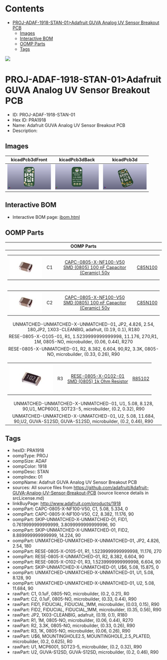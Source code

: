 



Contents
========

* [PROJ-ADAF-1918-STAN-01>Adafruit GUVA Analog UV Sensor Breakout PCB](#proj-adaf-1918-stan-01adafruit-guva-analog-uv-sensor-breakout-pcb)
	* [Images](#images)
	* [Interactive BOM](#interactive-bom)
	* [OOMP Parts](#oomp-parts)
	* [Tags](#tags)
  
![][im]
# PROJ-ADAF-1918-STAN-01>Adafruit GUVA Analog UV Sensor Breakout PCB

- ID: PROJ-ADAF-1918-STAN-01
- Hex ID: PRA1918
- Name: Adafruit GUVA Analog UV Sensor Breakout PCB
- Description: 

## Images
  
  

|kicadPcb3dFront|kicadPcb3dBack|kicadPcb3d|
| :---: | :---: | :---: |
|[![kicadPcb3dFront](kicadPcb3dFront_140.png)](kicadPcb3dFront_600.png)|[![kicadPcb3dBack](kicadPcb3dBack_140.png)](kicadPcb3dBack_600.png)|[![kicadPcb3d](kicadPcb3d_140.png)](kicadPcb3d_600.png)|

## Interactive BOM

- Interactive BOM page: [ibom.html](kicad/bom/ibom.html)

## OOMP Parts
  

|OOMP Parts|
| :---: |
|<table><tr><td>![CAPC-0805-X-NF100-V50](https://raw.githubusercontent.com/oomlout/oomlout_OOMP_parts/main/CAPC-0805-X-NF100-V50/image_140.jpg)</td><td> C1</td><td>[CAPC-0805-X-NF100-V50<br>SMD (0805) 100 nF Capacitor (Ceramic) 50v](https://github.com/oomlout/oomlout_OOMP_parts/tree/main/CAPC-0805-X-NF100-V50/)</td><td>[C85N100](https://github.com/oomlout/oomlout_OOMP_parts/tree/main/CAPC-0805-X-NF100-V50/)</td></tr></table>|
|<table><tr><td>![CAPC-0805-X-NF100-V50](https://raw.githubusercontent.com/oomlout/oomlout_OOMP_parts/main/CAPC-0805-X-NF100-V50/image_140.jpg)</td><td> C2</td><td>[CAPC-0805-X-NF100-V50<br>SMD (0805) 100 nF Capacitor (Ceramic) 50v](https://github.com/oomlout/oomlout_OOMP_parts/tree/main/CAPC-0805-X-NF100-V50/)</td><td>[C85N100](https://github.com/oomlout/oomlout_OOMP_parts/tree/main/CAPC-0805-X-NF100-V50/)</td></tr></table>|
|UNMATCHED-UNMATCHED-X-UNMATCHED-01, JP2, 4.826, 2.54, 180,JP2, 1X03-CLEANBIG, adafruit, (0.19, 0.1), R180|
|RESE-0805-X-O105-01, R1, 1.5239999999999998, 11.176, 270,R1, 1M, 0805-NO, microbuilder, (0.06, 0.44), R270|
|RESE-0805-X-UNMATCHED-01, R2, 8.382, 6.604, 90,R2, 3.3K, 0805-NO, microbuilder, (0.33, 0.26), R90|
|<table><tr><td>![RESE-0805-X-O102-01](https://raw.githubusercontent.com/oomlout/oomlout_OOMP_parts/main/RESE-0805-X-O102-01/image_140.jpg)</td><td> R3</td><td>[RESE-0805-X-O102-01<br>SMD (0805) 1k Ohm Resistor](https://github.com/oomlout/oomlout_OOMP_parts/tree/main/RESE-0805-X-O102-01/)</td><td>[R85102](https://github.com/oomlout/oomlout_OOMP_parts/tree/main/RESE-0805-X-O102-01/)</td></tr></table>|
|UNMATCHED-UNMATCHED-X-UNMATCHED-01, U1, 5.08, 8.128, 90,U1, MCP6001, SOT23-5, microbuilder, (0.2, 0.32), R90|
|UNMATCHED-UNMATCHED-X-UNMATCHED-01, U2, 5.08, 11.684, 90,U2, GUVA-S12SD, GUVA-S12SD, microbuilder, (0.2, 0.46), R90|

## Tags

- hexID: PRA1918
- oompType: PROJ
- oompSize: ADAF
- oompColor: 1918
- oompDesc: STAN
- oompIndex: 01
- oompName: Adafruit GUVA Analog UV Sensor Breakout PCB
- sources: All source files from https://github.com/adafruit/Adafruit-GUVA-Analog-UV-Sensor-Breakout-PCB (source licence details in srcLicense.md)
- linkBuyPage: http://www.adafruit.com/products/1918
- oompPart: CAPC-0805-X-NF100-V50, C1, 5.08, 5.334, 0
- oompPart: CAPC-0805-X-NF100-V50, C2, 8.382, 11.176, 90
- oompPart: SKIP-UNMATCHED-X-UNMATCHED-01, FID1, 0.7619999999999999, 3.8099999999999996, 90
- oompPart: SKIP-UNMATCHED-X-UNMATCHED-01, FID2, 8.889999999999999, 14.224, 90
- oompPart: UNMATCHED-UNMATCHED-X-UNMATCHED-01, JP2, 4.826, 2.54, 180
- oompPart: RESE-0805-X-O105-01, R1, 1.5239999999999998, 11.176, 270
- oompPart: RESE-0805-X-UNMATCHED-01, R2, 8.382, 6.604, 90
- oompPart: RESE-0805-X-O102-01, R3, 1.5239999999999998, 6.604, 90
- oompPart: SKIP-UNMATCHED-X-UNMATCHED-01, U$6, 5.08, 15.875, 0
- oompPart: UNMATCHED-UNMATCHED-X-UNMATCHED-01, U1, 5.08, 8.128, 90
- oompPart: UNMATCHED-UNMATCHED-X-UNMATCHED-01, U2, 5.08, 11.684, 90
- rawPart: C1, 0.1uF, 0805-NO, microbuilder, (0.2, 0.21), R0
- rawPart: C2, 0.1uF, 0805-NO, microbuilder, (0.33, 0.44), R90
- rawPart: FID1, FIDUCIAL, FIDUCIAL_1MM, microbuilder, (0.03, 0.15), R90
- rawPart: FID2, FIDUCIAL, FIDUCIAL_1MM, microbuilder, (0.35, 0.56), R90
- rawPart: JP2, 1X03-CLEANBIG, adafruit, (0.19, 0.1), R180
- rawPart: R1, 1M, 0805-NO, microbuilder, (0.06, 0.44), R270
- rawPart: R2, 3.3K, 0805-NO, microbuilder, (0.33, 0.26), R90
- rawPart: R3, 1K, 0805-NO, microbuilder, (0.06, 0.26), R90
- rawPart: U$6, MOUNTINGHOLE2.5, MOUNTINGHOLE_2.5_PLATED, microbuilder, (0.2, 0.625), R0
- rawPart: U1, MCP6001, SOT23-5, microbuilder, (0.2, 0.32), R90
- rawPart: U2, GUVA-S12SD, GUVA-S12SD, microbuilder, (0.2, 0.46), R90



[im]: kicadPcb3d_450.png

